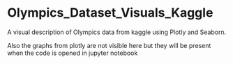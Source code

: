 # Olympics_Dataset_Visuals_Kaggle
A visual description of Olympics data from kaggle using Plotly and Seaborn.

Also the graphs from plotly are not visible here but they will be present when the code is opened in jupyter notebook
